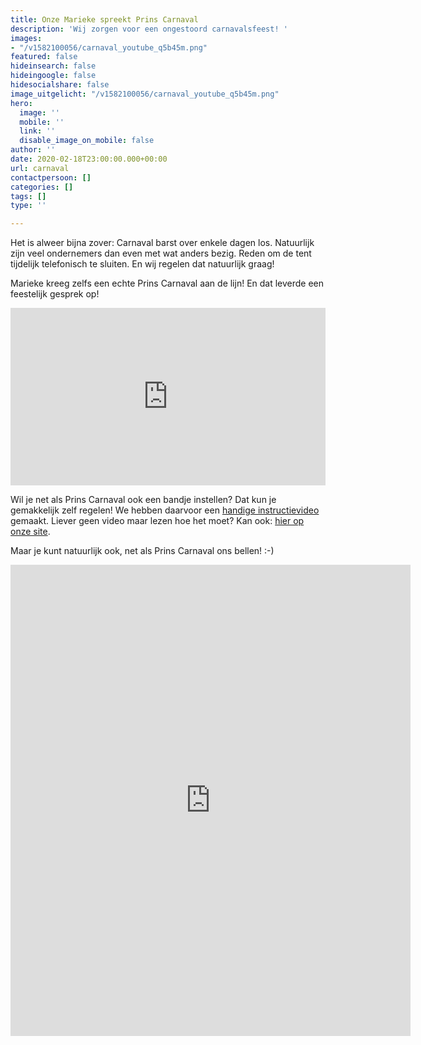 ```yaml
---
title: Onze Marieke spreekt Prins Carnaval
description: 'Wij zorgen voor een ongestoord carnavalsfeest! '
images:
- "/v1582100056/carnaval_youtube_q5b45m.png"
featured: false
hideinsearch: false
hideingoogle: false
hidesocialshare: false
image_uitgelicht: "/v1582100056/carnaval_youtube_q5b45m.png"
hero:
  image: ''
  mobile: ''
  link: ''
  disable_image_on_mobile: false
author: ''
date: 2020-02-18T23:00:00.000+00:00
url: carnaval
contactpersoon: []
categories: []
tags: []
type: ''

---
```

Het is alweer bijna zover: Carnaval barst over enkele dagen los. Natuurlijk zijn veel ondernemers dan even met wat anders bezig. Reden om de tent tijdelijk telefonisch te sluiten. En wij regelen dat natuurlijk graag!

Marieke kreeg zelfs een echte Prins Carnaval aan de lijn! En dat leverde een feestelijk gesprek op!

<div style="position: relative; padding-bottom: 56.25%; height: 0; overflow: hidden;">
<iframe src="https://www.youtube.com/embed/Vef3Kv4QZeM" style="position: absolute; top: 0; left: 0; width: 100%; height: 100%; border:0;" allowfullscreen title="YouTube Video"></iframe></div>

Wil je net als Prins Carnaval ook een bandje instellen? Dat kun je gemakkelijk zelf regelen! We hebben daarvoor een [handige instructievideo](https://www.callvoip.nl/cast/ "Casts") gemaakt. Liever geen video maar lezen hoe het moet? Kan ook: [hier op onze site](https://www.callvoip.nl/ondersteuning/simmpl-instellen/feestdagen-instellen/ "support feestdagen").

Maar je kunt natuurlijk ook, net als Prins Carnaval ons bellen! :-)

<iframe src="https://docs.google.com/forms/d/e/1FAIpQLSeDM_Bnp3qNjUpY4GUE78BVuDOJOzF3PgaEoS6jPI_eDnbSVA/viewform?embedded=true" width="640" height="754" frameborder="0" marginheight="0" marginwidth="0">Laden…</iframe>
